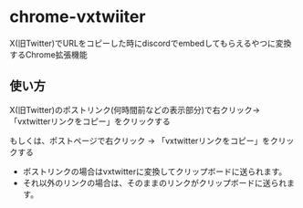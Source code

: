 # chrome-vxtwiiter

X(旧Twitter)でURLをコピーした時にdiscordでembedしてもらえるやつに変換するChrome拡張機能

## 使い方

X(旧Twitter)のポストリンク(何時間前などの表示部分)で右クリック->「vxtwitterリンクをコピー」をクリックする  

もしくは、ポストページで右クリック -> 「vxtwitterリンクをコピー」をクリックする  


- ポストリンクの場合はvxtwitterに変換してクリップボードに送られます。
- それ以外のリンクの場合は、そのままのリンクがクリップボードに送られます。

